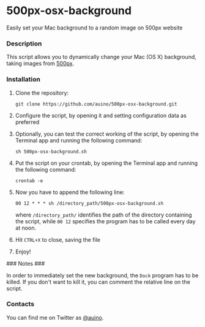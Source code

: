 # 500px-osx-background
Easily set your Mac background to a random image on 500px website

### Description ###

This script allows you to dynamically change your Mac (OS X) background, taking images from [500px](https://500px.com).

### Installation ###

 1. Clone the repository:

    ```
    git clone https://github.com/auino/500px-osx-background.git
    ```

 2. Configure the script, by opening it and setting configuration data as preferred
 3. Optionally, you can test the correct working of the script, by opening the Terminal app and running the following command:

    ```
    sh 500px-osx-background.sh
    ```

 4. Put the script on your crontab, by opening the Terminal app and running the following command:

    ```
    crontab -e
    ```

 5. Now you have to append the following line:

    ```
    00 12 * * * sh /directory_path/500px-osx-background.sh
    ```

    where `/directory_path/` identifies the path of the directory containing the script, while `00 12` specifies the program has to be called every day at noon.
 6. Hit `CTRL+X` to close, saving the file
 7. Enjoy!

### Notes ###

In order to immediately set the new background, the `Dock` program has to be killed.
If you don't want to kill it, you can comment the relative line on the script.

### Contacts ###

You can find me on Twitter as [@auino](https://twitter.com/auino).
